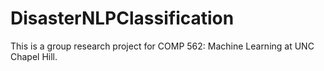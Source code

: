 # DisasterNLPClassification
This is a group research project for COMP 562: Machine Learning at UNC Chapel Hill.
